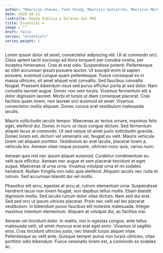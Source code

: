 ```yaml
---
author: "Mauricio Chaves, Tsen Chung, Mauricio Gutierrez, Mauricio Morua"
date: 2020-10-21
linktitle: Deuda Publica y Dolares del FMI
title: Essential 4
image : ""
draft: false
series: "essentials"
series_weight: 1
---
```


Lorem ipsum dolor sit amet, consectetur adipiscing elit. Ut at commodo orci. Class aptent taciti sociosqu ad litora torquent per conubia nostra, per inceptos himenaeos. Cras at erat odio. Suspendisse potenti. Pellentesque ac nibh accumsan ipsum posuere auctor. Ut suscipit enim id sapien posuere, euismod congue quam pellentesque. Fusce consequat ex in massa ultricies, sit amet aliquet erat convallis. Sed faucibus convallis feugiat. Praesent bibendum risus sed purus efficitur porta at sed dolor. Nam convallis laoreet augue. Donec non sem turpis. Vivamus fermentum elit a dolor dignissim laoreet. Morbi et turpis ut diam consequat placerat. Cras facilisis quam lorem, non laoreet orci euismod sit amet. Vivamus consectetur mollis aliquam. Donec cursus erat vestibulum malesuada iaculis.

Mauris sollicitudin iaculis tempor. Maecenas ac lectus ornare, maximus felis eget, eleifend dui. Donec in nunc ut risus congue dictum. Sed fermentum aliquet lacus at commodo. Ut sed neque sit amet justo sollicitudin gravida. Donec lorem est, dictum vel venenatis vel, feugiat eu velit. Mauris vehicula lorem vel aliquam porttitor. Vestibulum ac erat iaculis, placerat lorem a, vehicula leo. Aenean vitae neque posuere, ultricies nunc quis, varius nunc.

Aenean quis nisl nec ipsum aliquet euismod. Curabitur condimentum eu velit quis efficitur. Aenean nec augue et sem placerat tincidunt et eget augue. Maecenas id urna urna. Vivamus volutpat urna et mi sodales hendrerit. Nullam fringilla non odio quis eleifend. Aliquam iaculis nec nulla et rutrum. Sed accumsan blandit dui vel mollis.

Phasellus elit arcu, egestas at arcu at, rutrum elementum urna. Suspendisse hendrerit lacus non lorem feugiat, non dapibus tellus mollis. Etiam blandit dignissim mollis. Sed iaculis rutrum dolor vitae dictum. Nam sed dui erat. Sed sed orci ut ipsum ultrices placerat. Proin nec velit vel leo placerat vestibulum. In bibendum purus faucibus elit molestie malesuada. Integer maximus interdum elementum. Aliquam at volutpat dui, ac facilisis nisi.

Aenean vel tincidunt dolor. In mattis, nisi in egestas congue, ante tellus malesuada velit, sit amet rhoncus erat erat eget enim. Vivamus id sagittis eros. Cras tincidunt ultricies justo, nec blandit turpis aliquet vitae. Pellentesque ac velit ante. Quisque semper purus non turpis ultricies, vitae porttitor odio bibendum. Fusce venenatis lorem est, a commodo ex sodales ac.
